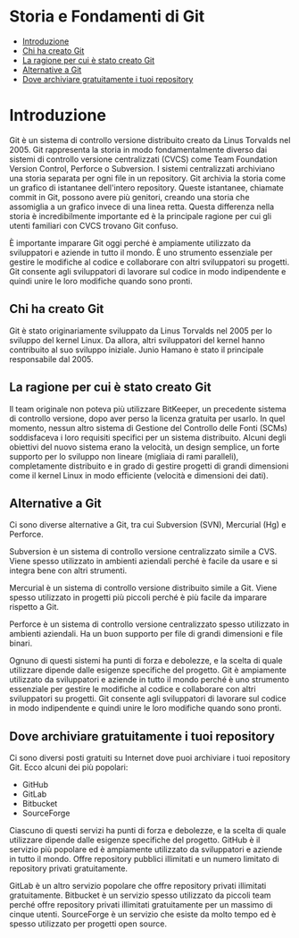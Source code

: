 # Storia e Fondamenti di Git

- [Introduzione](#introduzione)
- [Chi ha creato Git](#chi-ha-creato-git)
- [La ragione per cui è stato creato Git](#la-ragione-per-cui-è-stato-creato-git)
- [Alternative a Git](#alternative-a-git)
- [Dove archiviare gratuitamente i tuoi repository](#dove-archiviare-gratuitamente-i-tuoi-repository)

# Introduzione

Git è un sistema di controllo versione distribuito creato da Linus Torvalds nel 2005. Git rappresenta la storia in modo fondamentalmente diverso dai sistemi di controllo versione centralizzati (CVCS) come Team Foundation Version Control, Perforce o Subversion. I sistemi centralizzati archiviano una storia separata per ogni file in un repository. Git archivia la storia come un grafico di istantanee dell'intero repository. Queste istantanee, chiamate commit in Git, possono avere più genitori, creando una storia che assomiglia a un grafico invece di una linea retta. Questa differenza nella storia è incredibilmente importante ed è la principale ragione per cui gli utenti familiari con CVCS trovano Git confuso.

È importante imparare Git oggi perché è ampiamente utilizzato da sviluppatori e aziende in tutto il mondo. È uno strumento essenziale per gestire le modifiche al codice e collaborare con altri sviluppatori su progetti. Git consente agli sviluppatori di lavorare sul codice in modo indipendente e quindi unire le loro modifiche quando sono pronti.

## Chi ha creato Git

Git è stato originariamente sviluppato da Linus Torvalds nel 2005 per lo sviluppo del kernel Linux. Da allora, altri sviluppatori del kernel hanno contribuito al suo sviluppo iniziale. Junio Hamano è stato il principale responsabile dal 2005.

## La ragione per cui è stato creato Git

Il team originale non poteva più utilizzare BitKeeper, un precedente sistema di controllo versione, dopo aver perso la licenza gratuita per usarlo. In quel momento, nessun altro sistema di Gestione del Controllo delle Fonti (SCMs) soddisfaceva i loro requisiti specifici per un sistema distribuito. Alcuni degli obiettivi del nuovo sistema erano la velocità, un design semplice, un forte supporto per lo sviluppo non lineare (migliaia di rami paralleli), completamente distribuito e in grado di gestire progetti di grandi dimensioni come il kernel Linux in modo efficiente (velocità e dimensioni dei dati).

## Alternative a Git

Ci sono diverse alternative a Git, tra cui Subversion (SVN), Mercurial (Hg) e Perforce.

Subversion è un sistema di controllo versione centralizzato simile a CVS. Viene spesso utilizzato in ambienti aziendali perché è facile da usare e si integra bene con altri strumenti.

Mercurial è un sistema di controllo versione distribuito simile a Git. Viene spesso utilizzato in progetti più piccoli perché è più facile da imparare rispetto a Git.

Perforce è un sistema di controllo versione centralizzato spesso utilizzato in ambienti aziendali. Ha un buon supporto per file di grandi dimensioni e file binari.

Ognuno di questi sistemi ha punti di forza e debolezze, e la scelta di quale utilizzare dipende dalle esigenze specifiche del progetto. Git è ampiamente utilizzato da sviluppatori e aziende in tutto il mondo perché è uno strumento essenziale per gestire le modifiche al codice e collaborare con altri sviluppatori su progetti. Git consente agli sviluppatori di lavorare sul codice in modo indipendente e quindi unire le loro modifiche quando sono pronti.

## Dove archiviare gratuitamente i tuoi repository

Ci sono diversi posti gratuiti su Internet dove puoi archiviare i tuoi repository Git. Ecco alcuni dei più popolari:

- GitHub
- GitLab
- Bitbucket
- SourceForge

Ciascuno di questi servizi ha punti di forza e debolezze, e la scelta di quale utilizzare dipende dalle esigenze specifiche del progetto. GitHub è il servizio più popolare ed è ampiamente utilizzato da sviluppatori e aziende in tutto il mondo. Offre repository pubblici illimitati e un numero limitato di repository privati gratuitamente.

GitLab è un altro servizio popolare che offre repository privati illimitati gratuitamente. Bitbucket è un servizio spesso utilizzato da piccoli team perché offre repository privati illimitati gratuitamente per un massimo di cinque utenti. SourceForge è un servizio che esiste da molto tempo ed è spesso utilizzato per progetti open source.
